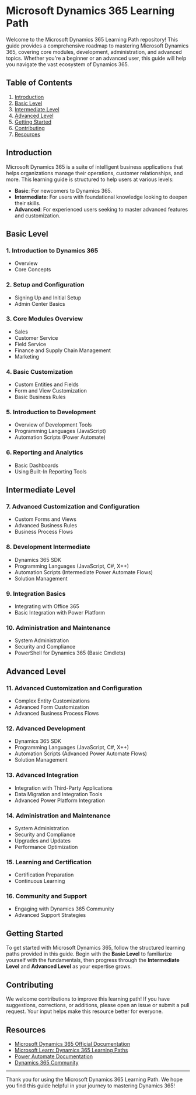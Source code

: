# Microsoft Dynamics 365 Learning Path

Welcome to the Microsoft Dynamics 365 Learning Path repository! This guide provides a comprehensive roadmap to mastering Microsoft Dynamics 365, covering core modules, development, administration, and advanced topics. Whether you're a beginner or an advanced user, this guide will help you navigate the vast ecosystem of Dynamics 365.

## Table of Contents

1. [Introduction](#introduction)
2. [Basic Level](#basic-level)
3. [Intermediate Level](#intermediate-level)
4. [Advanced Level](#advanced-level)
5. [Getting Started](#getting-started)
6. [Contributing](#contributing)
7. [Resources](#resources)


## Introduction

Microsoft Dynamics 365 is a suite of intelligent business applications that helps organizations manage their operations, customer relationships, and more. This learning guide is structured to help users at various levels:

- **Basic**: For newcomers to Dynamics 365.
- **Intermediate**: For users with foundational knowledge looking to deepen their skills.
- **Advanced**: For experienced users seeking to master advanced features and customization.

## Basic Level

### 1. Introduction to Dynamics 365
- Overview
- Core Concepts

### 2. Setup and Configuration
- Signing Up and Initial Setup
- Admin Center Basics

### 3. Core Modules Overview
- Sales
- Customer Service
- Field Service
- Finance and Supply Chain Management
- Marketing

### 4. Basic Customization
- Custom Entities and Fields
- Form and View Customization
- Basic Business Rules

### 5. Introduction to Development
- Overview of Development Tools
- Programming Languages (JavaScript)
- Automation Scripts (Power Automate)

### 6. Reporting and Analytics
- Basic Dashboards
- Using Built-In Reporting Tools

## Intermediate Level

### 7. Advanced Customization and Configuration
- Custom Forms and Views
- Advanced Business Rules
- Business Process Flows

### 8. Development Intermediate
- Dynamics 365 SDK
- Programming Languages (JavaScript, C#, X++)
- Automation Scripts (Intermediate Power Automate Flows)
- Solution Management

### 9. Integration Basics
- Integrating with Office 365
- Basic Integration with Power Platform

### 10. Administration and Maintenance
- System Administration
- Security and Compliance
- PowerShell for Dynamics 365 (Basic Cmdlets)

## Advanced Level

### 11. Advanced Customization and Configuration
- Complex Entity Customizations
- Advanced Form Customization
- Advanced Business Process Flows

### 12. Advanced Development
- Dynamics 365 SDK
- Programming Languages (JavaScript, C#, X++)
- Automation Scripts (Advanced Power Automate Flows)
- Solution Management

### 13. Advanced Integration
- Integration with Third-Party Applications
- Data Migration and Integration Tools
- Advanced Power Platform Integration

### 14. Administration and Maintenance
- System Administration
- Security and Compliance
- Upgrades and Updates
- Performance Optimization

### 15. Learning and Certification
- Certification Preparation
- Continuous Learning

### 16. Community and Support
- Engaging with Dynamics 365 Community
- Advanced Support Strategies

## Getting Started

To get started with Microsoft Dynamics 365, follow the structured learning paths provided in this guide. Begin with the **Basic Level** to familiarize yourself with the fundamentals, then progress through the **Intermediate Level** and **Advanced Level** as your expertise grows.

## Contributing

We welcome contributions to improve this learning path! If you have suggestions, corrections, or additions, please open an issue or submit a pull request. Your input helps make this resource better for everyone.

## Resources

- <a href="https://docs.microsoft.com/en-us/dynamics365/" target="_blank">Microsoft Dynamics 365 Official Documentation</a>
- <a href="https://learn.microsoft.com/en-us/training/dynamics365/" target="_blank">Microsoft Learn: Dynamics 365 Learning Paths</a>
- <a href="https://docs.microsoft.com/en-us/power-automate/" target="_blank">Power Automate Documentation</a>
- <a href="https://community.dynamics.com/" target="_blank">Dynamics 365 Community</a>

---

Thank you for using the Microsoft Dynamics 365 Learning Path. We hope you find this guide helpful in your journey to mastering Dynamics 365!

